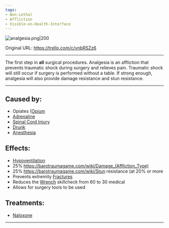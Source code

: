 ```yaml
---
tags:
- Non-Lethal
- Affliction
- Visible-on-Health-Interface
---
```


![analgesia.png\|200](/Torso/Analgesia%20-%20Attachments/6718845db30472d958dd7b63.png)

Original URL: https://trello.com/c/vnbRSZz6

---

The first step in **all** surgical procedures. Analgesia is an affliction that prevents traumatic shock during surgery and relieves pain. Traumatic shock will still occur if surgery is performed without a table. If strong enough, analgesia will also provide damage resistance and stun resistance.

---

## Caused by:

- Opiates ([Opium](../Items/Opium.md)
- [Adrenaline](../Items/Adrenaline.md)
- [Spinal Cord Injury](../Head_Brain/Spinal%20Cord%20Injury.md)
- [Drunk](../Head_Brain/Drunk.md)
- [Anesthesia](Anesthesia.md)

## Effects:

- [Hypoventilation](../Lungs/Hypoventilation.md)
- 25% https://barotraumagame.com/wiki/Damage_(Affliction_Type)
- 25% https://barotraumagame.com/wiki/Stun resistance (at 20% or more
- Prevents extremity [Fractures](../Bones/Fractures.md)
- Reduces the [Wrench](../Items/Wrench.md) skillcheck from 60 to 30 medical
- Allows for surgery tools to be used

## Treatments:

- [Naloxone](../Items/Naloxone.md)

---

